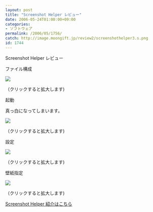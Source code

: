 ```yaml
---
layout: post
title: "Screenshot Helper レビュー"
date: 2006-05-24T01:00:00+09:00
categories:
- ソフトウェア
permalink: /2006/05/1756/
catch: http://image.moongift.jp/review2/screenshothelper3.s.png
id: 1744
---
```

Screenshot Helper レビュー  
<!--more-->

ファイル構成

  

[![](http://image.moongift.jp/review2/screenshothelper1.s.png)](http://image.moongift.jp/review2/screenshothelper1.png)  
  
（クリックすると拡大します)

  

起動

  

真っ白になってしまいます。

  

[![](http://image.moongift.jp/review2/screenshothelper2.s.png)](http://image.moongift.jp/review2/screenshothelper2.png)  
  
（クリックすると拡大します)

  

設定

  

[![](http://image.moongift.jp/review2/screenshothelper3.s.png)](http://image.moongift.jp/review2/screenshothelper3.png)  
  
（クリックすると拡大します)

  

壁紙指定

  

[![](http://image.moongift.jp/review2/screenshothelper4.s.png)](http://image.moongift.jp/review2/screenshothelper4.png)  
  
（クリックすると拡大します)

  

[Screenshot Helper 紹介はこちら](http://fw.moongift.jp/intro/i-1755.html)

